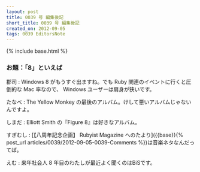 ```yaml
---
layout: post
title: 0039 号 編集後記
short_title: 0039 号 編集後記
created_on: 2012-09-05
tags: 0039 EditorsNote
---
```

{% include base.html %}


### お題：「8」といえば

郡司
:  Windows 8 がもうすぐ出ますね。でも Ruby 関連のイベントに行くと圧倒的な Mac 率なので、 Windows ユーザーは肩身が狭いです。

たなべ
: The Yellow Monkey の最後のアルバム。けして悪いアルバムじゃないんですよ。

しまだ
: Elliott Smith の『Figure 8』は好きなアルバム。

すぎむし
: [【八周年記念企画】 Rubyist Magazine へのたより]({{base}}{% post_url articles/0039/2012-09-05-0039-Comments %})は音楽ネタなんだってば。

えむ
: 来年社会人 8 年目のわたしが最近よく聞くのはBiSです。



